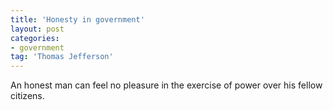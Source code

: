 ```yaml
---
title: 'Honesty in government'
layout: post
categories:
- government
tag: 'Thomas Jefferson'
---
```


An honest man can feel no pleasure in the exercise of power over his fellow citizens.